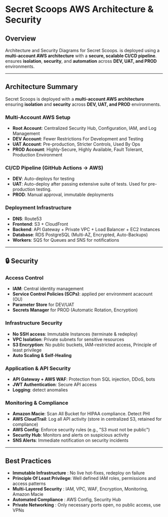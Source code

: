 # Secret Scoops AWS Architecture & Security

## Overview
Architecture and Security Diagrams for Secret Scoops. is deployed using a **multi-account AWS architecture** with a **secure, scalable CI/CD pipeline**. ensures **isolation**, **security**, and **automation** across **DEV, UAT, and PROD** environments.

---

## Architecture Summary
Secret Scoops is deployed with a **multi-account AWS architecture** ensuring **isolation** and **security** across **DEV, UAT, and PROD** environments.

### **Multi-Account AWS Setup**
- **Root Account**: Centralized Security Hub, Configuration, IAM, and Log Management
- **DEV Account**: Fewer Restrictions For Development and Testing
- **UAT Account**: Pre-production, Stricter Controls, Used By Ops
- **PROD Account**: Highly-Secure, Highly Available, Fault Tolerant, Production Environment

### **CI/CD Pipeline (GitHub Actions → AWS)**
- **DEV**: Auto-deploys for testing
- **UAT**: Auto-deploy after passing extensive suite of tests. Used for pre-production testing.
- **PROD**: Manual approval, immutable deployments

### **Deployment Infrastructure**
- **DNS**: Route53
- **Frontend**: S3 + CloudFront
- **Backend**: API Gateway + Private VPC + Load Balancer + EC2 Instances
- **Database**: RDS PostgreSQL (Multi-AZ, Encrypted, Auto-Backups)
- **Workers**: SQS for Queues and SNS for notifications

---

## 🔒 Security
### **Access Control**
- **IAM**: Central identity management
- **Service Control Policies (SCPs)**: applied per environment acacount (OU)
- **Parameter Store** for DEV/UAT
- **Secrets Manager** for PROD (Automatic Rotation, Encryption)

### **Infrastructure Security**
- **No SSH access**: Immutable Instances (terminate & redeploy)
- **VPC Isolation**: Private subnets for sensitive resources
- **S3 Encryption**: No public buckets, IAM-restricted access, Principle of least privilege 
- **Auto Scaling & Self-Healing**

### **️Application & API Security**
- **API Gateway + AWS WAF**: Protection from SQL injection, DDoS, bots
- **JWT Authentication**: Secure API access
- **Logging**: detect anomalies

### **Monitoring & Compliance**
- **Amazon Macie**: Scan All Bucket for HIPAA compliance. Detect PHI
- **AWS CloudTrail**: Log all API activity (store in centralized S3, retained for compliance)
- **AWS Config**: Enforce security rules (e.g., "S3 must not be public")
- **Security Hub**: Monitors and alerts on suspicious activity
- **SNS Alerts**: Immediate notification on security incidents
---

## Best Practices
- **Immutable Infrastructure** : No live hot-fixes, redeploy on failure  
- **Principle Of Least Privilege**: Well defined IAM roles, permissions and access patterns  
- **Multi-Layered Security** : IAM, VPC, WAF, Encryption, Monitoring, Amazon Macie  
- **Automated Compliance** : AWS Config, Security Hub  
- **Private Networking** : Only necessary ports open, no public access, use VPNs
